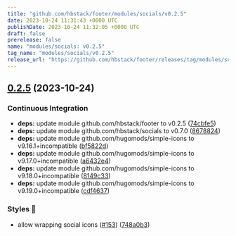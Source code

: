 ```yaml
---
title: "github.com/hbstack/footer/modules/socials/v0.2.5"
date: 2023-10-24 11:31:43 +0000 UTC
publishDate: 2023-10-24 11:32:05 +0000 UTC
draft: false
prerelease: false
name: "modules/socials: v0.2.5"
tag_name: "modules/socials/v0.2.5"
release_url: "https://github.com/hbstack/footer/releases/tag/modules/socials/v0.2.5"
---
```


## [0.2.5](https://github.com/hbstack/footer/compare/modules/socials/v0.2.4...modules/socials/v0.2.5) (2023-10-24)


### Continuous Integration

* **deps:** update module github.com/hbstack/footer to v0.2.5 ([74cbfe5](https://github.com/hbstack/footer/commit/74cbfe5ae1c298cfe2ce29190574b0c89dbc444d))
* **deps:** update module github.com/hbstack/socials to v0.7.0 ([8678824](https://github.com/hbstack/footer/commit/867882404707586cedf5b0663e3eb4e470deaf27))
* **deps:** update module github.com/hugomods/simple-icons to v9.16.1+incompatible ([bf5822d](https://github.com/hbstack/footer/commit/bf5822d6fd9ff217eb847acd25d00dd65b8659cf))
* **deps:** update module github.com/hugomods/simple-icons to v9.17.0+incompatible ([a6432e4](https://github.com/hbstack/footer/commit/a6432e4c6ab8d1f5c0a8fd29a4ef37aa94081e2e))
* **deps:** update module github.com/hugomods/simple-icons to v9.18.0+incompatible ([8149c33](https://github.com/hbstack/footer/commit/8149c3308bf1e0b7681174241dae63b6129963f4))
* **deps:** update module github.com/hugomods/simple-icons to v9.19.0+incompatible ([cdf4637](https://github.com/hbstack/footer/commit/cdf46374512092601d99cebbb72c3bef8576bb37))


### Styles 🎨

* allow wrapping social icons ([#153](https://github.com/hbstack/footer/issues/153)) ([748a0b3](https://github.com/hbstack/footer/commit/748a0b3217cf1ca5c209d9c6de8546ba622f9563))
